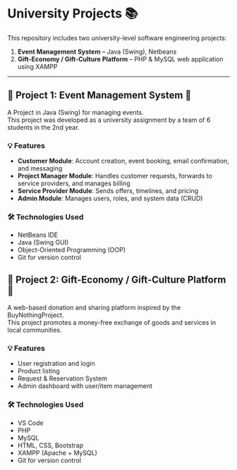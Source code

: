 # University Projects 📚

This repository includes two university-level software engineering projects:

1. **Event Management System** – Java (Swing), Netbeans
2. **Gift-Economy / Gift-Culture Platform** – PHP & MySQL web application using XAMPP

---

## 🧩 Project 1: Event Management System 🎉

A Project in Java (Swing) for managing events.  
This project was developed as a university assignment by a team of 6 students in the 2nd year.

### 💡 Features

- **Customer Module**: Account creation, event booking, email confirmation, and messaging  
- **Project Manager Module**: Handles customer requests, forwards to service providers, and manages billing  
- **Service Provider Module**: Sends offers, timelines, and pricing  
- **Admin Module**: Manages users, roles, and system data (CRUD)

### 🛠️ Technologies Used

- NetBeans IDE
- Java (Swing GUI)
- Object-Oriented Programming (OOP)
- Git for version control

## 🧩 Project 2: Gift-Economy / Gift-Culture Platform 🎁

A web-based donation and sharing platform inspired by the BuyNothingProject.  
This project promotes a money-free exchange of goods and services in local communities.

### 💡 Features

- User registration and login  
- Product listing   
- Request & Reservation System  
- Admin dashboard with user/item management

### 🛠️ Technologies Used

- VS Code
- PHP  
- MySQL  
- HTML, CSS, Bootstrap  
- XAMPP (Apache + MySQL)  
- Git for version control
